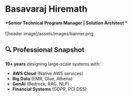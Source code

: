 # Basavaraj Hiremath 
#### *Senior Technical Program Manager | Solution Architect *

![header image]/assets/images/banner.png

## 🔍 Professional Snapshot
**19+ years** designing large-scale systems with:
- **AWS Cloud** (Native AWS services)
- **Big Data** (EMR, Glue, Athena)
- **GenAI** (Bedrock, RAG, NLP)
- **Financial Systems** (GDPR, PCI DSS)

